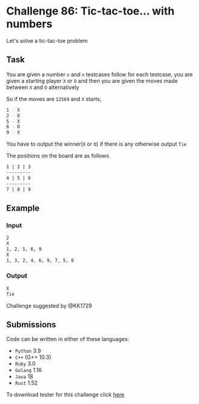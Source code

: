 # Challenge 86: Tic-tac-toe... with numbers

Let's solve a tic-tac-toe problem

## Task

You are given a number `n` and `n` testcases follow for each testcase, you are given a starting player `X` or `O` and then you are given the moves made between `X` and `O` alternatively

So if the moves are `12569` and `X` starts,

```sh
1 - X
2 - O
5 - X
6 - O
9 - X
```

You have to output the winner(`X` or `O`) if there is any otherwise output `Tie`

The positions on the board are as follows

```sh
1 | 2 | 3
---------
4 | 5 | 6
---------
7 | 8 | 9
```

## Example

### Input

```sh
2
X
1, 2, 5, 6, 9
X
1, 3, 2, 4, 6, 9, 7, 5, 8
```

### Output

```sh
X
Tie
```

Challenge suggested by @KK1729

## Submissions

Code can be written in either of these languages:

- `Python` 3.9
- `C++` (G++ 10.3)
- `Ruby` 3.0
- `Golang` 1.16
- `Java` 18
- `Rust` 1.52

To download tester for this challenge click [here](https://downgit.github.io/#/home?url=https://github.com/Pomroka/TWT_Challenges_Tester/tree/master/Challenge_86)
